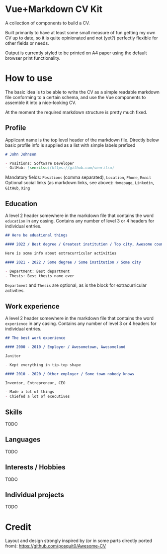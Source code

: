 # Vue+Markdown CV Kit

A collection of components to build a CV.

Built primarily to have at least some small measure of fun getting my own CV up to date, so it is quite opinionated and not (yet?) perfectly flexible for other fields or needs.

Output is currently styled to be printed on A4 paper using the default browser print functionality.

# How to use

The basic idea is to be able to write the CV as a simple readable markdown file conforming to a certain schema, and use the Vue components to assemble it into a nice-looking CV.

At the moment the required markdown structure is pretty much fixed.

## Profile

Applicant name is the top level header of the markdown file. Directly below basic profile info is supplied as a list with simple labels prefixed

```md
# John Johnson

- Positions: Software Developer
- GitHub: [senritsu](https://github.com/senritsu)
```

Mandatory fields: `Positions` (comma separated), `Location`, `Phone`, `Email`
Optional social links (as markdown links, see above): `Homepage`, `Linkedin`, `GitHub`, `Xing`

## Education

A level 2 header somewhere in the markdown file that contains the word `education` in any casing. Contains any number of level 3 or 4 headers for individual entries.

```md
## Here be eduational things

#### 2022 / Best degree / Greatest institution / Top city, Awesome country

Here is some info about extracurricular activities

#### 2021 - 2022 / Some degree / Some institution / Some city

- Department: Best department
- Thesis: Best thesis name ever
```

`Department` and `Thesis` are optional, as is the block for extracurricular activities.

## Work experience

A level 2 header somewhere in the markdown file that contains the word `experience` in any casing. Contains any number of level 3 or 4 headers for individual entries.

```md
## The best work experience

#### 2000 - 2010 / Employer / Awesometown, Awesomeland

Janitor

- Kept everything in tip-top shape

#### 2010 - 2020 / Other employer / Some town nobody knows

Inventor, Entrepreneur, CEO

- Made a lot of things
- Chiefed a lot of executives
```

## Skills

TODO

## Languages

TODO

## Interests / Hobbies

TODO

## Individual projects

TODO

# Credit

Layout and design strongly inspired by (or in some parts directly ported from): https://github.com/posquit0/Awesome-CV
